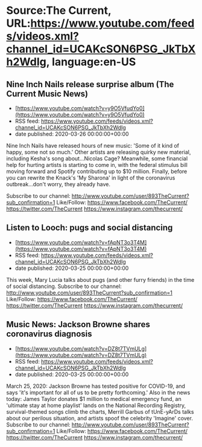 # Source:The Current, URL:https://www.youtube.com/feeds/videos.xml?channel_id=UCAKcSON6PSG_JkTbXh2WdIg, language:en-US

## Nine Inch Nails release surprise album (The Current Music News)
 - [https://www.youtube.com/watch?v=y9O5VfudYo0](https://www.youtube.com/watch?v=y9O5VfudYo0)
 - RSS feed: https://www.youtube.com/feeds/videos.xml?channel_id=UCAKcSON6PSG_JkTbXh2WdIg
 - date published: 2020-03-26 00:00:00+00:00

Nine Inch Nails have released hours of new music: 'Some of it kind of happy, some not so much.' Other artists are releasing quirky new material, including Kesha's song about...Nicolas Cage? Meanwhile, some financial help for hurting artists is starting to come in, with the federal stimulus bill moving forward and Spotify contributing up to $10 million. Finally, before you can rewrite the Knack's 'My Sharona' in light of the coronavirus outbreak...don't worry, they already have.

Subscribe to our channel:
http://www.youtube.com/user/893TheCurrent?sub_confirmation=1
Like/Follow:
https://www.facebook.com/TheCurrent/
https://twitter.com/TheCurrent
https://www.instagram.com/thecurrent/

## Listen to Looch: pugs and social distancing
 - [https://www.youtube.com/watch?v=fApNT3o3T4M](https://www.youtube.com/watch?v=fApNT3o3T4M)
 - RSS feed: https://www.youtube.com/feeds/videos.xml?channel_id=UCAKcSON6PSG_JkTbXh2WdIg
 - date published: 2020-03-25 00:00:00+00:00

This week, Mary Lucia talks about pugs (and other furry friends) in the time of social distancing. 
Subscribe to our channel:
http://www.youtube.com/user/893TheCurrent?sub_confirmation=1
Like/Follow:
https://www.facebook.com/TheCurrent/
https://twitter.com/TheCurrent
https://www.instagram.com/thecurrent/

## Music News: Jackson Browne shares coronavirus diagnosis
 - [https://www.youtube.com/watch?v=DZ8t7TVmULg](https://www.youtube.com/watch?v=DZ8t7TVmULg)
 - RSS feed: https://www.youtube.com/feeds/videos.xml?channel_id=UCAKcSON6PSG_JkTbXh2WdIg
 - date published: 2020-03-25 00:00:00+00:00

March 25, 2020: Jackson Browne has tested positive for COVID-19, and says 'it's important for all of us to be pretty forthcoming.' Also in the news today: James Taylor donates $1 million to medical emergency fund, an 'ultimate stay at home playlist' lands on the National Recording Registry, survival-themed songs climb the charts, Merrill Garbus of tUnE-yArDs talks about our perilous situation, and artists spoof the celebrity 'Imagine' cover.
Subscribe to our channel:
http://www.youtube.com/user/893TheCurrent?sub_confirmation=1
Like/Follow:
https://www.facebook.com/TheCurrent/
https://twitter.com/TheCurrent
https://www.instagram.com/thecurrent/


